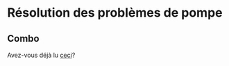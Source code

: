 # Résolution des problèmes de pompe

## Combo

Avez-vous déjà lu [ceci](../Usage/Accu-Chek-Combo-Tips-for-Basic-usage.md)?
